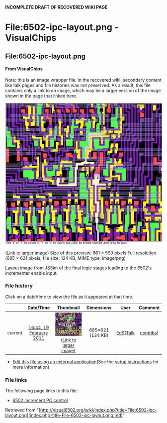 **INCOMPLETE DRAFT OF RECOVERED WIKI PAGE**

# File:6502-ipc-layout.png - VisualChips

## File:6502-ipc-layout.png

#### From VisualChips


Note: this is an image wrapper file. In the recovered wiki,
secondary content like talk pages and file histories was
not preserved. As a result, this file contains only a link
to an image, which may be a larger version of the image shown
in the page that linked here.

![File:6502-ipc-layout.png](images/thumb/b/b2/6502-ipc-layout.png/661px-6502-ipc-layout.png)

[(Link to larger image)](images/b/b2/6502-ipc-layout.png)
Size of this preview: 661 × 599 pixels
[Full resolution](images/b/b2/6502-ipc-layout.png)‎ (685 × 621 pixels, file size: 124 KB, MIME type: image/png)

Layout image from JSSim of the final logic stages leading to the 6502's incrementer enable input.

### File history

Click on a date/time to view the file as it appeared at that time.

| | Date/Time | Thumbnail | Dimensions | User | Comment |
|:---:|:---:|:---:|:---:|:---:|:---:|
| current | [16:44, 19 February 2011](images/b/b2/6502-ipc-layout.png) | ![Thumbnail for version as of 16:44, 19 February 2011](images/thumb/b/b2/6502-ipc-layout.png/120px-6502-ipc-layout.png) [(Link to larger image)](images/b/b2/6502-ipc-layout.png) | 685×621 (124 KB) | [EdS](index.php-title-User-EdS.md)([Talk](index.php-title-User_talk-EdS.md) | [contribs](./index.php%3Ftitle=Special:Contributions/EdS.md)) | (Layout image from JSSim of the final logic stages leading to the 6502's incrementer enable input.) |

- [Edit this file using an external application](index.php-title-File-6502-ipc-layout.png.md)(See the [setup instructions](http://www.mediawiki.org/wiki/Manual:External_editors) for more information)

### File links

The following page links to this file:

- [6502 increment PC control](index.php-title-6502_increment_PC_control.md)

Retrieved from "[http://visual6502.org/wiki/index.php?title=File:6502-ipc-layout.png](index.php-title-File-6502-ipc-layout.png.md)"

